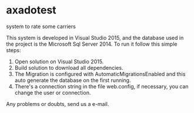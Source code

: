 # axadotest
system to rate some carriers

This system is developed in Visual Studio 2015, and the database used in the project is the Microsoft Sql Server 2014. To run it follow this simple steps:

1. Open solution on Visual Studio 2015.
2. Build solution to download all dependencies.
3. The Migration is configured with AutomaticMigrationsEnabled and this auto generate the database on the first running.
4. There's a connection string in the file web.config, if necessary, you can change the user or connection.

Any problems or doubts, send us a e-mail.

